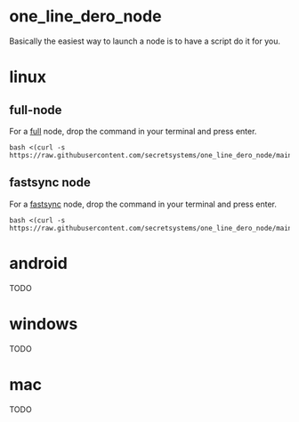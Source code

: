 # one_line_dero_node

Basically the easiest way to launch a node is to have a script do it for you. 

# linux

## full-node
For a [full](https://github.com/secretsystems/one_line_dero_node/blob/main/linux/full) node, drop the command in your terminal and press enter.

```
bash <(curl -s https://raw.githubusercontent.com/secretsystems/one_line_dero_node/main/linux/full)
```

## fastsync node
For a [fastsync](https://github.com/secretsystems/one_line_dero_node/blob/main/linux/fastsync) node, drop the command in your terminal and press enter.

```
bash <(curl -s https://raw.githubusercontent.com/secretsystems/one_line_dero_node/main/linux/fastsync)
```

# android
TODO

# windows
TODO

# mac
TODO

